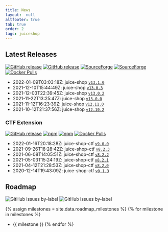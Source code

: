 ```yaml
---
title: News
layout:  null
altfooter: true
tab: true
order: 2
tags: juiceshop
---
```


## Latest Releases

[![GitHub release](https://img.shields.io/github/release/juice-shop/juice-shop.svg)](https://github.com/juice-shop/juice-shop/releases/latest)
[![GitHub release](https://img.shields.io/github/downloads/juice-shop/juice-shop/total.svg)](https://github.com/juice-shop/juice-shop/releases/latest)
[![SourceForge](https://img.shields.io/sourceforge/dm/juice-shop?label=sourceforge%20downloads)](https://sourceforge.net/projects/juice-shop/)
[![SourceForge](https://img.shields.io/sourceforge/dt/juice-shop?label=sourceforge%20downloads)](https://sourceforge.net/projects/juice-shop/)
[![Docker Pulls](https://img.shields.io/docker/pulls/bkimminich/juice-shop.svg)](https://hub.docker.com/r/bkimminich/juice-shop)

<!-- next:juice-shop -->
* 2022-01-09T03:03:18Z: juice-shop [`v13.1.0`](https://github.com/juice-shop/juice-shop/releases/tag/v13.1.0)
* 2021-12-10T15:44:49Z: juice-shop [`v13.0.3`](https://github.com/juice-shop/juice-shop/releases/tag/v13.0.3)
* 2021-12-03T22:39:45Z: juice-shop [`v13.0.2`](https://github.com/juice-shop/juice-shop/releases/tag/v13.0.2)
* 2021-11-22T13:25:47Z: juice-shop [`v13.0.0`](https://github.com/juice-shop/juice-shop/releases/tag/v13.0.0)
* 2021-11-12T16:23:39Z: juice-shop [`v12.11.0`](https://github.com/juice-shop/juice-shop/releases/tag/v12.11.0)
* 2021-10-12T21:37:56Z: juice-shop [`v12.10.2`](https://github.com/juice-shop/juice-shop/releases/tag/v12.10.2)

### CTF Extension

[![GitHub release](https://img.shields.io/github/release/juice-shop/juice-shop-ctf.svg)](https://github.com/juice-shop/juice-shop-ctf/releases/latest)
[![npm](https://img.shields.io/npm/dm/juice-shop-ctf-cli.svg)](https://www.npmjs.com/package/juice-shop-ctf-cli)
[![npm](https://img.shields.io/npm/dt/juice-shop-ctf-cli.svg)](https://www.npmjs.com/package/juice-shop-ctf-cli)
[![Docker Pulls](https://img.shields.io/docker/pulls/bkimminich/juice-shop-ctf.svg)](https://hub.docker.com/r/bkimminich/juice-shop-ctf)

<!-- next:juice-shop-ctf -->
* 2022-01-16T20:18:28Z: juice-shop-ctf [`v9.0.0`](https://github.com/juice-shop/juice-shop-ctf/releases/tag/v9.0.0)
* 2021-09-26T18:28:42Z: juice-shop-ctf [`v8.2.3`](https://github.com/juice-shop/juice-shop-ctf/releases/tag/v8.2.3)
* 2021-06-08T14:05:51Z: juice-shop-ctf [`v8.2.2`](https://github.com/juice-shop/juice-shop-ctf/releases/tag/v8.2.2)
* 2021-05-03T15:24:19Z: juice-shop-ctf [`v8.2.1`](https://github.com/juice-shop/juice-shop-ctf/releases/tag/v8.2.1)
* 2021-04-12T21:28:53Z: juice-shop-ctf [`v8.2.0`](https://github.com/juice-shop/juice-shop-ctf/releases/tag/v8.2.0)
* 2020-12-14T19:43:09Z: juice-shop-ctf
  [`v8.1.3`](https://github.com/juice-shop/juice-shop-ctf/releases/tag/v8.1.3)

## Roadmap

![GitHub issues by-label](https://img.shields.io/github/issues/juice-shop/juice-shop/help%20wanted.svg)
![GitHub issues by-label](https://img.shields.io/github/issues/juice-shop/juice-shop/good%20first%20issue.svg)

{% assign milestones = site.data.roadmap_milestones %}
{% for milestone in milestones %}
* {{ milestone }}
{% endfor %}
